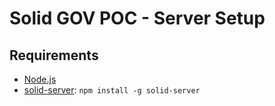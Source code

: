 # Solid GOV POC - Server Setup

## Requirements

* [Node.js](https://nodejs.org/en/)
* [solid-server](): `npm install -g solid-server`

